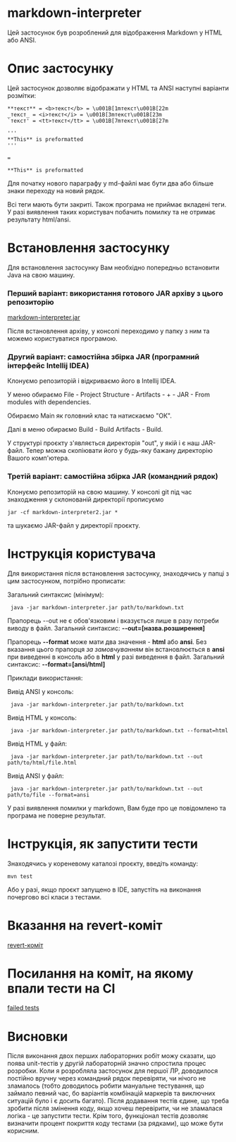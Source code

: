 # markdown-interpreter

Цей застосунок був розроблений для відображення Markdown у HTML або ANSI.

# Опис застосунку

Цей застосунок дозволяє відображати у HTML та ANSI наступні варіанти розмітки:

```
**текст** = <b>текст</b> = \u001B[1mтекст\u001B[22m
_текст_ = <i>текст</i> = \u001B[3mтекст\u001B[23m
`текст' = <tt>текст</tt> = \u001B[7mтекст\u001B[27m

'''
**This** is preformatted
''' 

= 

**This** is preformatted
```

Для початку нового параграфу у md-файлі має бути два або більше знаки переходу
на новий рядок.

Всі теги мають бути закриті. Також програма не приймає вкладені теги.
У разі виявлення таких користувач побачить помилку та не отримає результату html/ansi.

# Встановлення застосунку

Для встановлення застосунку Вам необхідно попередньо встановити Java на свою машину.

### Перший варіант: використання готового JAR архіву з цього репозиторію

[markdown-interpreter.jar](markdown-interpreter.jar)

Після встановлення архіву, у консолі переходимо у папку з ним та можемо користуватися програмою.

### Другий варіант: самостійна збірка JAR (програмний інтерфейс Intellij IDEA)

Клонуємо репозиторій і відкриваємо його в Intellij IDEA.

У меню обираємо File - Project Structure - Artifacts - + - JAR - From modules with dependencies.

Обираємо Main як головний клас та натискаємо "ОК".

Далі в меню обираємо Build - Build Artifacts - Build.

У структурі проєкту з'являється директорія "out", у якій і є наш JAR-файл. Тепер можна скопіювати його у будь-яку бажану 
директорію Вашого комп'ютера.

### Третій варіант: самостійна збірка JAR (командний рядок)

Клонуємо репозиторій на свою машину. У консолі git під час знаходження 
у склонованій директорії прописуємо

```
jar -cf markdown-interpreter2.jar *
```

та шукаємо JAR-файл у директорії проєкту.

# Інструкція користувача

Для використання після встановлення застосунку, знаходячись у папці з цим застосунком, потрібно прописати:



Загальний синтаксис (мінімум): 
```
 java -jar markdown-interpreter.jar path/to/markdown.txt
```


Прапорець --out не є обов'язковим і вказується лише в разу потреби виводу в файл. 
Загальний синтаксис: **--out=[назва.розширення]**

Прапорець **--format** може мати два значення - **html** або **ansi**. Без вказання 
цього прапорця _за замовчуванням_ він встановлюється в **ansi** при виведенні в консоль 
або в **html** у разі виведення в файл. Загальний синтаксис: 
**--format=[ansi/html]**

Приклади використання:

Вивід ANSI у консоль:

```
 java -jar markdown-interpreter.jar path/to/markdown.txt
```
Вивід HTML у консоль:

```
 java -jar markdown-interpreter.jar path/to/markdown.txt --format=html
```
Вивід HTML у файл:
```
 java -jar markdown-interpreter.jar path/to/markdown.txt --out path/to/html/file.html
```

Вивід ANSI у файл:
```
 java -jar markdown-interpreter.jar path/to/markdown.txt --out path/to/file --format=ansi
```


У разі виявлення помилки у markdown, Вам буде про це повідомлено та програма не поверне результат.

# Інструкція, як запустити тести

Знаходячись у кореневому каталозі проєкту, введіть команду: 
```
mvn test
```
Або у разі, якщо проєкт запущено в IDE, запустіть на виконання почергово всі класи з тестами.
# Вказання на revert-коміт
[revert-коміт](https://github.com/witchkaa/markdown-interpreter/commit/a92b5ed5ec121038ebfe5a8d3a5a9628c1c5e309)
# Посилання на коміт, на якому впали тести на CI
[failed tests](https://github.com/witchkaa/markdown-interpreter-2/commit/25a142fec6afd0a6f6c9f32bb1ef61444e4e1b79)
# Висновки
Після виконання двох перших лабораторних робіт можу сказати, що поява unit-тестів у другій лабораторній
значно спростила процес розробки. Коли я розробляла застосунок для першої ЛР,
 доводилося постійно вручну через командний рядок перевіряти, чи нічого не зламалось
(тобто доводилось робити мануальне тестування, що займало певний час, бо варіантів комбінацій маркерів
 та виключних ситуацій було і є досить багато). Після додавання тестів єдине, що треба зробити після змінення
 коду, якщо хочеш перевірити, чи не зламалася логіка - це запустити тести.
Крім того, функціонал тестів дозволяє визначити процент покриття коду тестами (за рядками), що може бути корисним.